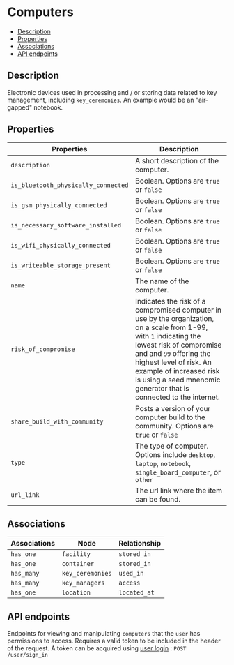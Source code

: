 # Computers

- [Description](#description)
- [Properties](#properties)
- [Associations](#associations)
- [API endpoints](#api-endpoints)

## Description

Electronic devices used in processing and / or storing data related to key management, including `key_ceremonies`. An example would be an "air-gapped" notebook.

## Properties

| Properties | Description |
| --- | --- |
| `description` | A short description of the computer. |
| `is_bluetooth_physically_connected` | Boolean. Options are `true` or `false` |
| `is_gsm_physically_connected` | Boolean. Options are `true` or `false` |
| `is_necessary_software_installed` | Boolean. Options are `true` or `false` |
| `is_wifi_physically_connected` | Boolean. Options are `true` or `false` |
| `is_writeable_storage_present` | Boolean. Options are `true` or `false` |
| `name` | The name of the computer. |
| `risk_of_compromise` | Indicates the risk of a compromised computer in use by the organization, on a scale from 1-99, with `1` indicating the lowest risk of compromise and and `99` offering the highest level of risk. An example of increased risk is using a seed mnenomic generator that is connected to the internet.|
| `share_build_with_community` | Posts a version of your computer build to the community.  Options are `true` or `false` |
| `type` | The type of computer. Options include `desktop`, `laptop`, `notebook`, `single_board_computer`, or `other` |
| `url_link` | The url link where the item can be found. |

## Associations

| Associations | Node | Relationship |
| --- | --- | --- |
| `has_one` | `facility` | `stored_in` |
| `has_one` | `container` | `stored_in` |
| `has_many` | `key_ceremonies` | `used_in` |
| `has_many` | `key_managers` | `access` |
| `has_one` | `location` | `located_at` |

## API endpoints

Endpoints for viewing and manipulating `computers` that the `user` has permissions to access. Requires a valid token to be included in the header of the request. A token can be acquired using [user login](../../api_docs/open/login.md) : `POST /user/sign_in`

<!-- * [Show accessible computers](get.md) : `GET /computers/`
* [Create a computer](post.md) : `POST /computers/`
* [Show a computer](id/get.md) : `GET /computers/:id/`
* [Update a computer](id/put.md) : `PUT /computers/:id/`
* [Delete a computer](id/delete.md) : `DELETE /computers/:id/` -->
